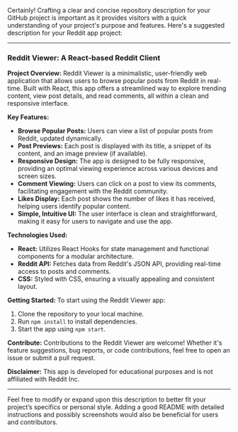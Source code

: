 Certainly! Crafting a clear and concise repository description for your GitHub project is important as it provides visitors with a quick understanding of your project's purpose and features. Here's a suggested description for your Reddit app project:

---

### Reddit Viewer: A React-based Reddit Client

**Project Overview:**
Reddit Viewer is a minimalistic, user-friendly web application that allows users to browse popular posts from Reddit in real-time. Built with React, this app offers a streamlined way to explore trending content, view post details, and read comments, all within a clean and responsive interface.

**Key Features:**
- **Browse Popular Posts:** Users can view a list of popular posts from Reddit, updated dynamically.
- **Post Previews:** Each post is displayed with its title, a snippet of its content, and an image preview (if available).
- **Responsive Design:** The app is designed to be fully responsive, providing an optimal viewing experience across various devices and screen sizes.
- **Comment Viewing:** Users can click on a post to view its comments, facilitating engagement with the Reddit community.
- **Likes Display:** Each post shows the number of likes it has received, helping users identify popular content.
- **Simple, Intuitive UI:** The user interface is clean and straightforward, making it easy for users to navigate and use the app.

**Technologies Used:**
- **React:** Utilizes React Hooks for state management and functional components for a modular architecture.
- **Reddit API:** Fetches data from Reddit's JSON API, providing real-time access to posts and comments.
- **CSS:** Styled with CSS, ensuring a visually appealing and consistent layout.

**Getting Started:**
To start using the Reddit Viewer app:
1. Clone the repository to your local machine.
2. Run `npm install` to install dependencies.
3. Start the app using `npm start`.

**Contribute:**
Contributions to the Reddit Viewer are welcome! Whether it's feature suggestions, bug reports, or code contributions, feel free to open an issue or submit a pull request.

**Disclaimer:**
This app is developed for educational purposes and is not affiliated with Reddit Inc.

---

Feel free to modify or expand upon this description to better fit your project’s specifics or personal style. Adding a good README with detailed instructions and possibly screenshots would also be beneficial for users and contributors.